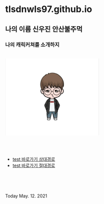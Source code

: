# tlsdnwls97.github.io

## 나의 이름 신우진 안산불주먹


<h3>나의 캐릭커쳐를 소개하지</h3>
<br>
<img src="KakaoTalk_20210512_230229605.jpg"
width="300px" >

<br><br>

  - [test 바로가기 상대경로](subesite.md)
  - [test 바로가기 절대경로](./subesite.md)

<br><br><br>

Today May. 12. 2021
